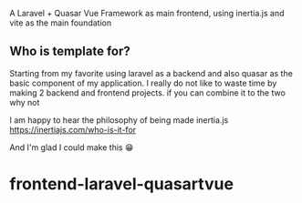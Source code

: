 A Laravel + Quasar Vue Framework as main frontend, using inertia.js and vite as the main foundation

## Who is template for?

Starting from my favorite using laravel as a backend and also quasar as the basic component of my application. I really do not like to waste time by making 2 backend and frontend projects. if you can combine it to the two why not

I am happy to hear the philosophy of being made inertia.js
https://inertiajs.com/who-is-it-for

And I'm glad I could make this 😁
# frontend-laravel-quasartvue
